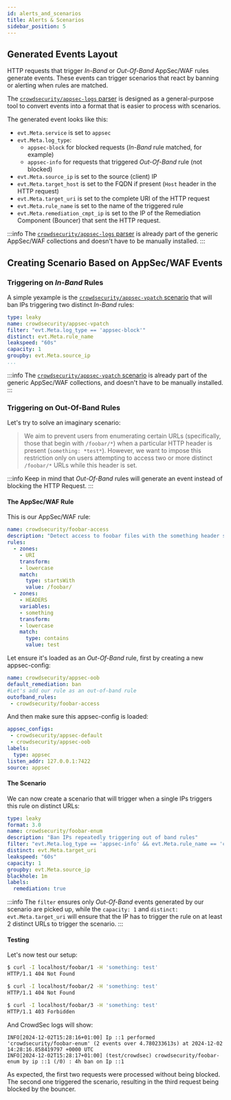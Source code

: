```yaml
---
id: alerts_and_scenarios
title: Alerts & Scenarios
sidebar_position: 5
---
```


## Generated Events Layout

HTTP requests that trigger _In-Band_ or _Out-Of-Band_ AppSec/WAF rules generate events. These events can trigger scenarios that react by banning or alerting when rules are matched.

The [`crowdsecurity/appsec-logs` parser](https://app.crowdsec.net/hub/author/crowdsecurity/configurations/appsec-logs) is designed as a general-purpose tool to convert events into a format that is easier to process with scenarios.


The generated event looks like this:

 - `evt.Meta.service` is set to `appsec`
 - `evt.Meta.log_type`:
    - `appsec-block` for blocked requests (_In-Band_ rule matched, for example)
    - `appsec-info` for requests that triggered _Out-Of-Band_ rule (not blocked)
 - `evt.Meta.source_ip` is set to the source (client) IP
 - `evt.Meta.target_host` is set to the FQDN if present (`Host` header in the HTTP request)
 - `evt.Meta.target_uri` is set to the complete URI of the HTTP request
 - `evt.Meta.rule_name` is set to the name of the triggered rule
 - `evt.Meta.remediation_cmpt_ip` is set to the IP of the Remediation Component (Bouncer) that sent the HTTP request.

:::info
The [`crowdsecurity/appsec-logs` parser](https://app.crowdsec.net/hub/author/crowdsecurity/configurations/appsec-logs) is already part of the generic AppSec/WAF collections and doesn't have to be manually installed.
:::


## Creating Scenario Based on AppSec/WAF Events

### Triggering on _In-Band_ Rules

A simple yexample is the [`crowdsecurity/appsec-vpatch` scenario](https://app.crowdsec.net/hub/author/crowdsecurity/configurations/appsec-vpatch) that will ban IPs triggering two distinct _In-Band_ rules:

```yaml title="/etc/crowdsec/scenarios/appsec-vpatch.yaml"
type: leaky
name: crowdsecurity/appsec-vpatch
filter: "evt.Meta.log_type == 'appsec-block'"
distinct: evt.Meta.rule_name
leakspeed: "60s"
capacity: 1
groupby: evt.Meta.source_ip
...
```

:::info
The [`crowdsecurity/appsec-vpatch` scenario](https://app.crowdsec.net/hub/author/crowdsecurity/configurations/appsec-vpatch) is already part of the generic AppSec/WAF collections, and doesn't have to be manually installed.
:::

### Triggering on Out-Of-Band Rules

Let's try to solve an imaginary scenario:

> We aim to prevent users from enumerating certain URLs (specifically, those that begin with `/foobar/*`) when a particular HTTP header is present (`something: *test*`). However, we want to impose this restriction only on users attempting to access two or more distinct `/foobar/*` URLs while this header is set.

:::info
Keep in mind that _Out-Of-Band_ rules will  generate an event instead of blocking the HTTP Request.
:::

#### The AppSec/WAF Rule

This is our AppSec/WAF rule: 

```yaml title="/etc/crowdsec/appsec-rules/foobar-access.yaml"
name: crowdsecurity/foobar-access
description: "Detect access to foobar files with the something header set"
rules:
  - zones:
    - URI
    transform:
    - lowercase
    match:
      type: startsWith
      value: /foobar/
  - zones:
    - HEADERS
    variables:
    - something
    transform:
    - lowercase
    match:
      type: contains
      value: test
```

Let ensure it's loaded as an _Out-Of-Band_ rule, first by creating a new appsec-config:

```yaml title="/etc/crowdsec/appsec-configs/appsec-oob.yaml"
name: crowdsecurity/appsec-oob
default_remediation: ban
#Let's add our rule as an out-of-band rule
outofband_rules:
 - crowdsecurity/foobar-access
```

And then make sure this appsec-config is loaded:

```yaml title="/etc/crowdsec/acquis.d/appsec.yaml"
appsec_configs:
 - crowdsecurity/appsec-default
 - crowdsecurity/appsec-oob
labels:
  type: appsec
listen_addr: 127.0.0.1:7422
source: appsec
```

#### The Scenario

We can now create a scenario that will trigger when a single IPs triggers this rule on distinct URLs:

```yaml title="/etc/crowdsec/scenarios/foobar-enum.yaml"
type: leaky
format: 3.0
name: crowdsecurity/foobar-enum
description: "Ban IPs repeatedly triggering out of band rules"
filter: "evt.Meta.log_type == 'appsec-info' && evt.Meta.rule_name == 'crowdsecurity/foobar-access'"
distinct: evt.Meta.target_uri
leakspeed: "60s"
capacity: 1
groupby: evt.Meta.source_ip
blackhole: 1m
labels:
  remediation: true
```

:::info
The `filter` ensures only _Out-Of-Band_ events generated by our scenario are picked up, while the `capacity: 1` and `distinct: evt.Meta.target_uri` will ensure that the IP has to trigger the rule on at least 2 distinct URLs to trigger the scenario.
:::

#### Testing

Let's now test our setup:

```bash
$ curl -I localhost/foobar/1 -H 'something: test'
HTTP/1.1 404 Not Found

$ curl -I localhost/foobar/2 -H 'something: test'
HTTP/1.1 404 Not Found

$ curl -I localhost/foobar/3 -H 'something: test'
HTTP/1.1 403 Forbidden
```

And CrowdSec logs will show:

```
INFO[2024-12-02T15:28:16+01:00] Ip ::1 performed 'crowdsecurity/foobar-enum' (2 events over 4.780233613s) at 2024-12-02 14:28:16.858419797 +0000 UTC 
INFO[2024-12-02T15:28:17+01:00] (test/crowdsec) crowdsecurity/foobar-enum by ip ::1 (/0) : 4h ban on Ip ::1 
```

As expected, the first two requests were processed without being blocked. The second one triggered the scenario, resulting in the third request being blocked by the bouncer.

